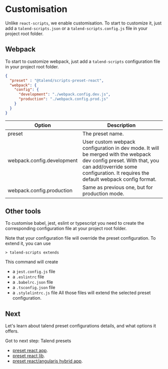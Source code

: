 # Customisation

Unlike `react-scripts`, we enable customisation. To start to customize it, just add a `talend-scripts.json` or a `talend-scripts.config.js` file in your project root folder.

## Webpack

To start to customize webpack, just add a `talend-scripts` configuration file in your project root folder.

```json
{
  "preset" : "@talend/scripts-preset-react",
  "webpack": {
    "config": {
      "development": "./webpack.config.dev.js",
      "production": "./webpack.config.prod.js"
    }
  }
}
```

| Option | Description |
|---|---|
| preset | The preset name. |
| webpack.config.development | User custom webpack configuration in dev mode. It will be merged with the webpack dev config preset. With that, you can add/override some configuration. It requires the default webpack config format. |
| webpack.config.production | Same as previous one, but for production mode. |

## Other tools

To customise babel, jest, eslint or typescript you need to create the corresponding configuration file at your project root folder.

Note that your configuration file will override the preset configuration. To extend it, you can use
```shell
> talend-scripts extends
```

This command will create
* a `jest.config.js` file
* a `.eslintrc` file
* a `.babelrc.json` file
* a `.tsconfig.json` file
* a `.stylelintrc.js` file
All those files will extend the selected preset configuration.

## Next

Let's learn about talend preset configurations details, and what options it offers.

Got to next step: Talend presets
* [preset react app](../preset-react/README.md).
* [preset react lib](../preset-react-lib/README.md).
* [preset react/angularjs hybrid app](../preset-react-ng/README.md).

